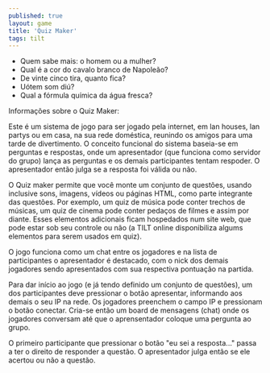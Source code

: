```yaml
---
published: true
layout: game
title: 'Quiz Maker'
tags: tilt
---
```

- Quem sabe mais: o homem ou a mulher?
- Qual é a cor do cavalo branco de Napoleão?
- De vinte cinco tira, quanto fica?
- Uótem som diú?
- Qual a fórmula química da água fresca?

Informações sobre o Quiz Maker:

Este é um sistema de jogo para ser jogado pela internet, em lan houses, lan partys ou em casa, na sua rede doméstica, reunindo os amigos para uma tarde de divertimento. O conceito funcional do sistema baseia-se em perguntas e respostas, onde um apresentador (que funciona como servidor do grupo) lança as perguntas e os demais participantes tentam respoder. O apresentador então julga se a resposta foi válida ou não.

O Quiz maker permite que você monte um conjunto de questões, usando inclusive sons, imagens, vídeos ou páginas HTML, como parte integrante das questões. Por exemplo, um quiz de música pode conter trechos de músicas, um quiz de cinema pode conter pedaços de filmes e assim por diante. Esses elementos adicionais ficam hospedados num site web, que pode estar sob seu controle ou não (a TILT online disponibiliza algums elementos para serem usados em quiz).

O jogo funciona como um chat entre os jogadores e na lista de participantes o apresentador é destacado, com o nick dos demais jogadores sendo apresentados com sua respectiva pontuação na partida.




Para dar início ao jogo (e já tendo definido um conjunto de questões), um dos participantes deve pressionar o botão apresentar, informando aos demais o seu IP na rede. Os jogadores preenchem o campo IP e pressionam o botão conectar. Cria-se então um board de mensagens (chat) onde os jogadores conversam até que o aprensentador coloque uma pergunta ao grupo.

O primeiro participante que pressionar o botão "eu sei a resposta..." passa a ter o direito de responder a questão. O apresentador julga então se ele acertou ou não a questão.